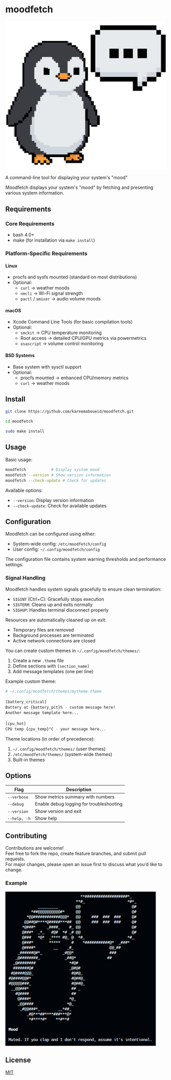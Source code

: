 # moodfetch

![Moodfetch Logo](https://raw.githubusercontent.com/kareemaboueid/moodfetch/refs/heads/main/logo/moodfetch.png)

A command-line tool for displaying your system's "mood"

Moodfetch displays your system's "mood" by fetching and presenting various system information.

## Requirements

### Core Requirements

- bash 4.0+
- make (for installation via `make install`)

### Platform-Specific Requirements

#### Linux

- procfs and sysfs mounted (standard on most distributions)
- Optional:
  - `curl` → weather moods
  - `nmcli` → Wi-Fi signal strength
  - `pactl` / `amixer` → audio volume moods

#### macOS

- Xcode Command Line Tools (for basic compilation tools)
- Optional:
  - `smckit` → CPU temperature monitoring
  - Root access → detailed CPU/GPU metrics via powermetrics
  - `osascript` → volume control monitoring

#### BSD Systems

- Base system with sysctl support
- Optional:
  - procfs mounted → enhanced CPU/memory metrics
  - `curl` → weather moods

## Install

```bash
git clone https://github.com/kareemaboueid/moodfetch.git
```

```bash
cd moodfetch
```

```bash
sudo make install
```

## Usage

Basic usage:

```bash
moodfetch           # Display system mood
moodfetch --version # Show version information
moodfetch --check-update # Check for updates
```

Available options:

- `--version`: Display version information
- `--check-update`: Check for available updates

## Configuration

Moodfetch can be configured using either:

- System-wide config: `/etc/moodfetch/config`
- User config: `~/.config/moodfetch/config`

The configuration file contains system warning thresholds and performance settings.

### Signal Handling

Moodfetch handles system signals gracefully to ensure clean termination:

- `SIGINT` (Ctrl+C): Gracefully stops execution
- `SIGTERM`: Cleans up and exits normally
- `SIGHUP`: Handles terminal disconnect properly

Resources are automatically cleaned up on exit:

- Temporary files are removed
- Background processes are terminated
- Active network connections are closed

You can create custom themes in `~/.config/moodfetch/themes/`:

1. Create a new `.theme` file
2. Define sections with `[section_name]`
3. Add message templates (one per line)

Example custom theme:

```bash
# ~/.config/moodfetch/themes/mytheme.theme

[battery_critical]
Battery at {battery_pct}% - custom message here!
Another message template here...

[cpu_hot]
CPU temp {cpu_temp}°C - your message here...
```

Theme locations (in order of precedence):

1. `~/.config/moodfetch/themes/` (user themes)
2. `/etc/moodfetch/themes/` (system-wide themes)
3. Built-in themes

## Options

| Flag             | Description                                  |
|------------------|----------------------------------------------|
| `--verbose`      | Show metrics summary with numbers            |
| `--debug`        | Enable debug logging for troubleshooting     |
| `--version`      | Show version and exit                        |
| `--help, -h`     | Show help                                    |

## Contributing

Contributions are welcome!  
Feel free to fork the repo, create feature branches, and submit pull requests.  
For major changes, please open an issue first to discuss what you’d like to change.

### Example

![Moodfetch Screenshot](https://raw.githubusercontent.com/kareemaboueid/moodfetch/refs/heads/main/moodfetch-screenshot1.png)

## License

[MIT](./LICENSE)
